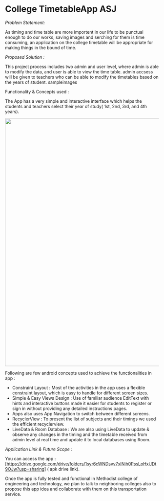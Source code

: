 # College TimetableApp ASJ

*Problem Statement:*

As timing and time table are more importent in our life to be punctual enough to do our works, saving images and serching for them is time consuming,
an application on the college timetable will be appropriate for making things in the bound of time.

*Proposed Solution :*

This project process includes two admin and user level, where admin is able to modify the data, and user is able to view the time table.
admin accsess will be given to teachers who can be able to modify the timetables based on the years of student.
sampleimages

Functionality & Concepts used :

The App has a very simple and interactive interface which helps the students and teachers select their year of study( 1st, 2nd, 3rd, and 4th years). 

<img width="810" src=https://github.com/preetham-1601/FoodRunner1/blob/main/screenshots.png>

Following are few android concepts used to achieve the functionalities in app :
- Constraint Layout : Most of the activities in the app uses a flexible constraint layout, which is easy to handle for different screen sizes.
- Simple & Easy Views Design : Use of familiar audience EditText with hints and interactive buttons made it easier for students to register or sign in without providing any detailed instructions pages.
- Apps also uses App Navigation to switch between different screens.
- RecyclerView : To present the list of subjects and their timings we used the efficient recyclerview.
- LiveData & Room Database : We are also using LiveData to update & observe any changes in the timing and the timetable received from admin level at real time and update it to local databases using Room.

*Application Link & Future Scope :*

You can access the app : [https://drive.google.com/drive/folders/1syr6cWNDsvv7xINih0PssLoHxUDt9OJw?usp=sharing] ( apk drive link).

Once the app is fully tested and functional in Methodist college of engineering and technology, we plan to talk to neighboring colleges also to propose this app idea and collaborate with them on this transportation service.
